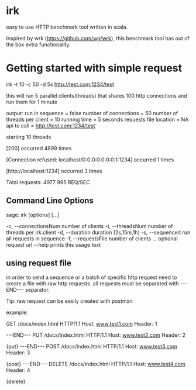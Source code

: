 # irk 
easy to use HTTP benchmark tool written in scala.

Inspired by wrk (https://github.com/wg/wrk), this benchmark tool has out of the box extra functionality.

# Getting started with simple request

irk -t 10 -c 50 -d 5s http://test.com:1234/test

this will run 5 parallel clients(threads) that shares 100 http connections
and run them for 1 minute

output:
run in sequence = false
number of connections = 50
number of threads per client = 10
running time = 5 seconds
requests file location = NA
api to call = http://test.com:1234/test
        
starting 10 threads

[200] occurred 4899 times

[Connection refused: localhost/0:0:0:0:0:0:0:1:1234] occurred 1 times

[http://localhost:1234] occurred 3 times

Total requests: 4977
995 REQ/SEC

## Command Line Options

sage: irk [options] [<HTTP GET>...]

  -c, --connectionsNum <value>
                           number of clients
  -t, --threadsNum <value>
                           number of threads per irk.client
  -d, --duration <value>   duration (2s,15m,1h)
  -s, --sequenced <value>  run all requests in sequence
  -f, --requestsFile <value>
                           number of clients
  <HTTP GET>...            optional request url
  --help                   prints this usage text

## using request file

in order to send a sequence or a batch of specific http request
need to create a file with raw http requests.
all requests must be separated with ---END--- separator.

Tip: raw request can be easily created with postman

example:

GET /docs/index.html HTTP/1.1
Host: www.test1.com
Header: 1

---END---
PUT /docs/index.html HTTP/1.1
Host: www.test2.com
Header: 2

{put}
---END---
POST /docs/index.html HTTP/1.1
Host: www.test3.com
Header: 3

{post}
---END---
DELETE /docs/index.html HTTP/1.1
Host: www.test4.com
Header: 4

{delete}
